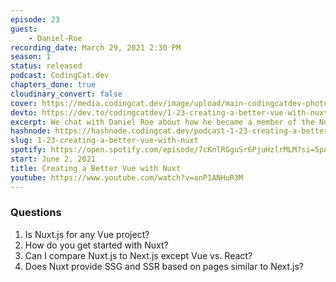 ```yaml
---
episode: 23
guest: 
    - Daniel-Roe
recording_date: March 29, 2021 2:30 PM
season: 1
status: released
podcast: CodingCat.dev
chapters_done: true
cloudinary_convert: false
cover: https://media.codingcat.dev/image/upload/main-codingcatdev-photo/eeyfwyuldrn87o1i59ji.png
devto: https://dev.to/codingcatdev/1-23-creating-a-better-vue-with-nuxt-4817
excerpt: We chat with Daniel Roe about how he became a member of the Nuxt team and how Nuxt fits into the Vue.js ecosystem.
hashnode: https://hashnode.codingcat.dev/podcast-1-23-creating-a-better-vue-with-nuxt
slug: 1-23-creating-a-better-vue-with-nuxt
spotify: https://open.spotify.com/episode/7cKnlRGguSr6PjuHzlrMLM?si=5pA4DgwRRDCdZGCkqrPu6Q
start: June 2, 2021
title: Creating a Better Vue with Nuxt
youtube: https://www.youtube.com/watch?v=anP1ANHuR3M
---
```

### Questions

1. Is Nuxt.js for any Vue project?
2. How do you get started with Nuxt?
3. Can I compare Nuxt.js to Next.js except Vue vs. React?
4. Does Nuxt provide SSG and SSR based on pages similar to Next.js?